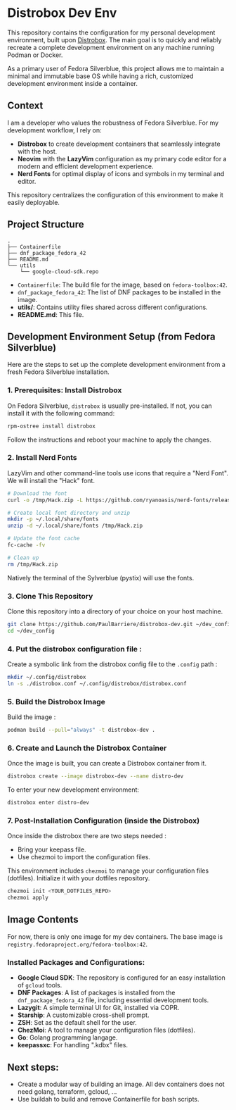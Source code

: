 # Distrobox Dev Env

This repository contains the configuration for my personal development environment, built upon [Distrobox](https://distrobox.it/). The main goal is to quickly and reliably recreate a complete development environment on any machine running Podman or Docker.

As a primary user of Fedora Silverblue, this project allows me to maintain a minimal and immutable base OS while having a rich, customized development environment inside a container.

## Context

I am a developer who values the robustness of Fedora Silverblue. For my development workflow, I rely on:

*   **Distrobox** to create development containers that seamlessly integrate with the host.
*   **Neovim** with the **LazyVim** configuration as my primary code editor for a modern and efficient development experience.
*   **Nerd Fonts** for optimal display of icons and symbols in my terminal and editor.

This repository centralizes the configuration of this environment to make it easily deployable.

## Project Structure

```
.
├── Containerfile
├── dnf_package_fedora_42
├── README.md
└── utils
    └── google-cloud-sdk.repo
```

*   `Containerfile`: The build file for the image, based on `fedora-toolbox:42`.
*   `dnf_package_fedora_42`: The list of DNF packages to be installed in the image.
*   **utils/**: Contains utility files shared across different configurations.
*   **README.md**: This file.

## Development Environment Setup (from Fedora Silverblue)

Here are the steps to set up the complete development environment from a fresh Fedora Silverblue installation.

### 1. Prerequisites: Install Distrobox

On Fedora Silverblue, `distrobox` is usually pre-installed. If not, you can install it with the following command:
```bash
rpm-ostree install distrobox
```
Follow the instructions and reboot your machine to apply the changes.

### 2. Install Nerd Fonts

LazyVim and other command-line tools use icons that require a "Nerd Font". We will install the "Hack" font.

```bash
# Download the font
curl -o /tmp/Hack.zip -L https://github.com/ryanoasis/nerd-fonts/releases/download/v3.4.0/Hack.zip

# Create local font directory and unzip
mkdir -p ~/.local/share/fonts
unzip -d ~/.local/share/fonts /tmp/Hack.zip

# Update the font cache
fc-cache -fv

# Clean up
rm /tmp/Hack.zip
```

Natively the terminal of the Sylverblue (pystix) will use the fonts.

### 3. Clone This Repository

Clone this repository into a directory of your choice on your host machine.
```bash
git clone https://github.com/PaulBarriere/distrobox-dev.git ~/dev_config
cd ~/dev_config
```

### 4. Put the distrobox configuration file :

Create a symbolic link from the distrobox config file to the `.config` path :
```sh
mkdir ~/.config/distrobox
ln -s ./distrobox.conf ~/.config/distrobox/distrobox.conf
```

### 5. Build the Distrobox Image

Build the image :
```bash
podman build --pull="always" -t distrobox-dev .
```

### 6. Create and Launch the Distrobox Container

Once the image is built, you can create a Distrobox container from it.
```bash
distrobox create --image distrobox-dev --name distro-dev
```

To enter your new development environment:
```bash
distrobox enter distro-dev
```

### 7. Post-Installation Configuration (inside the Distrobox)

Once inside the distrobox there are two steps needed :

- Bring your keepass file.
- Use chezmoi to import the configuration files.

This environment includes `chezmoi` to manage your configuration files (dotfiles). Initialize it with your dotfiles repository.
```bash
chezmoi init <YOUR_DOTFILES_REPO>
chezmoi apply
```

## Image Contents

For now, there is only one image for my dev containers.
The base image is `registry.fedoraproject.org/fedora-toolbox:42`.

### Installed Packages and Configurations:

*   **Google Cloud SDK**: The repository is configured for an easy installation of `gcloud` tools.
*   **DNF Packages**: A list of packages is installed from the `dnf_package_fedora_42` file, including essential development tools.
*   **Lazygit**: A simple terminal UI for Git, installed via COPR.
*   **Starship**: A customizable cross-shell prompt.
*   **ZSH**: Set as the default shell for the user.
*   **ChezMoi**: A tool to manage your configuration files (dotfiles).
*   **Go**: Golang programming langage.
*   **keepassxc**: For handling ".kdbx" files.

## Next steps:

* Create a modular way of building an image. All dev containers does not need
  golang, terraform, gcloud, ...
* Use buildah to build and remove Containerfile for bash scripts.
